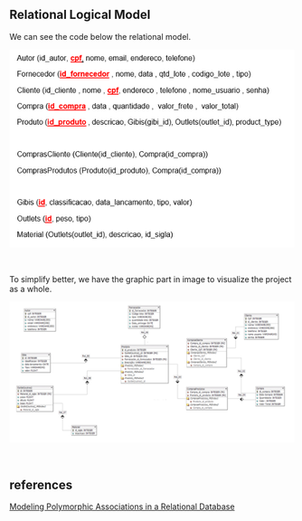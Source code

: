 ## Relational Logical Model

We can see the code below the relational model.

![Logo do Markdown](model-relacional-code.png)


<br>

To simplify better, we have the graphic part in image to visualize the project as a whole.

![Logo do Markdown](model-relacional.png)

<br>

## references

[Modeling Polymorphic Associations in a Relational Database](https://hashrocket.com/blog/posts/modeling-polymorphic-associations-in-a-relational-database)